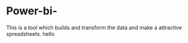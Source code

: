 # Power-bi-
This is a tool which builds and transform the data and make a attractive spreadsheets. 
hello
